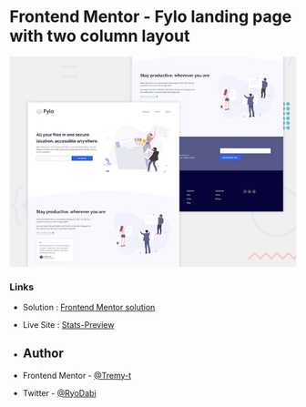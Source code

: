 # Frontend Mentor - Fylo landing page with two column layout

![Design preview for the Fylo landing page with two column layout challenge](./design/desktop-preview.jpg)

### Links

- Solution : [Frontend Mentor solution](https://www.frontendmentor.io/solutions/fylo-landing-page-htmlcss-oAuymkmFmv)
- Live Site : [Stats-Preview](https://fylo-landing-page-fe.netlify.app/)

- ## Author

- Frontend Mentor - [@Tremy-t](https://www.frontendmentor.io/profile/Tremy-t)
- Twitter - [@RyoDabi](https://www.twitter.com/RyoDabi)

